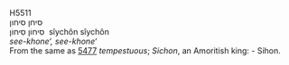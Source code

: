 <body>
  <p>H5511<br>  סיחן    סיחון  <br> סִיחוֹן  סִיחוֹן  ‎  sı̂ychôn  sı̂ychôn  <br><i>see-khone‘,</i> <i>see-khone‘ </i><br>From the same as <a href="h5477.htm">5477</a>  <i>tempestuous</i>; <i>Sichon</i>, an Amoritish king: - Sihon.<br></p>
 </body>